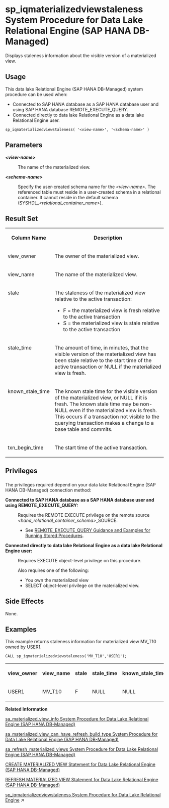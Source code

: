 <!-- loio0342f57672ee4657adbbfe5f124a9d48 -->

# sp\_iqmaterializedviewstaleness System Procedure for Data Lake Relational Engine \(SAP HANA DB-Managed\)

Displays staleness information about the visible version of a materialized view.



<a name="loio0342f57672ee4657adbbfe5f124a9d48__section_gz5_gcf_pzb"/>

## Usage

This data lake Relational Engine \(SAP HANA DB-Managed\) system procedure can be used when:

-   Connected to SAP HANA database as a SAP HANA database user and using SAP HANA database REMOTE\_EXECUTE\_QUERY.
-   Connected directly to data lake Relational Engine as a data lake Relational Engine user.



```
sp_iqmaterializedviewstaleness( '<view-name>', '<schema-name>' )
```



<a name="loio0342f57672ee4657adbbfe5f124a9d48__section_mys_vc2_qrb"/>

## Parameters


<dl>
<dt><b>

*<view-name\>*

</b></dt>
<dd>

The name of the materialized view.



</dd><dt><b>

*<schema-name\>* 

</b></dt>
<dd>

Specify the user-created schema name for the *<view-name\>*. The referenced table must reside in a user-created schema in a relational container. It cannot reside in the default schema \(SYSHDL\_*<relational\_container\_name\>*\).



</dd>
</dl>



<a name="loio0342f57672ee4657adbbfe5f124a9d48__section_wfg_wc2_qrb"/>

## Result Set


<table>
<tr>
<th valign="top">

Column Name

</th>
<th valign="top">

Description

</th>
</tr>
<tr>
<td valign="top">

view\_owner

</td>
<td valign="top">

The owner of the materialized view.

</td>
</tr>
<tr>
<td valign="top">

view\_name

</td>
<td valign="top">

The name of the materialized view.

</td>
</tr>
<tr>
<td valign="top">

stale

</td>
<td valign="top">

The staleness of the materialized view relative to the active transaction:

-   F = the materialized view is fresh relative to the active transaction
-   S = the materialized view is stale relative to the active transaction



</td>
</tr>
<tr>
<td valign="top">

stale\_time

</td>
<td valign="top">

The amount of time, in minutes, that the visible version of the materialized view has been stale relative to the start time of the active transaction or NULL if the materialized view is fresh.

</td>
</tr>
<tr>
<td valign="top">

known\_stale\_time

</td>
<td valign="top">

The known stale time for the visible version of the materialized view, or NULL if it is fresh. The known stale time may be non-NULL even if the materialized view is fresh. This occurs if a transaction not visible to the querying transaction makes a change to a base table and commits.

</td>
</tr>
<tr>
<td valign="top">

txn\_begin\_time

</td>
<td valign="top">

The start time of the active transaction.

</td>
</tr>
</table>



<a name="loio0342f57672ee4657adbbfe5f124a9d48__section_iwv_rv1_1yb"/>

## Privileges



### 

The privileges required depend on your data lake Relational Engine \(SAP HANA DB-Managed\) connection method:


<dl>
<dt><b>

Connected to SAP HANA database as a SAP HANA database user and using REMOTE\_EXECUTE\_QUERY:

</b></dt>
<dd>

Requires the REMOTE EXECUTE privilege on the remote source *<hana\_relational\_container\_schema\>*\_SOURCE.

-   See [REMOTE\_EXECUTE\_QUERY Guidance and Examples for Running Stored Procedures](remote-execute-query-guidance-and-examples-for-running-stored-procedures-3e7f86d.md).




</dd><dt><b>

Connected directly to data lake Relational Engine as a data lake Relational Engine user:

</b></dt>
<dd>

Requires EXECUTE object-level privilege on this procedure.

Also requires one of the following:

-   You own the materialized view
-   SELECT object-level privilege on the materialized view.



</dd>
</dl>



<a name="loio0342f57672ee4657adbbfe5f124a9d48__section_qgk_yc2_qrb"/>

## Side Effects

None.



<a name="loio0342f57672ee4657adbbfe5f124a9d48__section_mbl_pyd_xsb"/>

## Examples

This example returns staleness information for materialized view MV\_T10 owned by USER1.

```
CALL sp_iqmaterializedviewstaleness('MV_T10','USER1');
```


<table>
<tr>
<th valign="top">

view\_owner

</th>
<th valign="top">

view\_name

</th>
<th valign="top">

stale

</th>
<th valign="top">

stale\_time

</th>
<th valign="top">

known\_stale\_time

</th>
<th valign="top">

txn\_begin\_time

</th>
</tr>
<tr>
<td valign="top">

USER1

</td>
<td valign="top">

MV\_T10

</td>
<td valign="top">

F

</td>
<td valign="top">

NULL

</td>
<td valign="top">

NULL

</td>
<td valign="top">

24:44.0

</td>
</tr>
</table>

**Related Information**  


[sa\_materialized\_view\_info System Procedure for Data Lake Relational Engine \(SAP HANA DB-Managed\)](sa-materialized-view-info-system-procedure-for-data-lake-relational-engine-sap-hana-db-ma-7897509.md "Returns information about the specified materialized views.")

[sa\_materialized\_view\_can\_have\_refresh\_build\_type System Procedure for Data Lake Relational Engine \(SAP HANA DB-Managed\)](sa-materialized-view-can-have-refresh-build-type-system-procedure-for-data-lake-relationa-46d9772.md "Checks whether the materialized view supports the specified refresh and build type properties.")

[sa\_refresh\_materialized\_views System Procedure for Data Lake Relational Engine \(SAP HANA DB-Managed\)](sa-refresh-materialized-views-system-procedure-for-data-lake-relational-engine-sap-hana-d-3b20ca4.md "Initializes all materialized views that are in an uninitialized state.")

[CREATE MATERIALIZED VIEW Statement for Data Lake Relational Engine \(SAP HANA DB-Managed\)](../030-sql-statements/create-materialized-view-statement-for-data-lake-relational-engine-sap-hana-db-managed-816c0ee.md "Creates a materialized view.")

[REFRESH MATERIALIZED VIEW Statement for Data Lake Relational Engine \(SAP HANA DB-Managed\)](../030-sql-statements/refresh-materialized-view-statement-for-data-lake-relational-engine-sap-hana-db-managed-817277b.md "Initializes or refreshes the data in a materialized view by executing its query definition.")

[sp_iqmaterializedviewstaleness System Procedure for Data Lake Relational Engine](https://help.sap.com/viewer/19b3964099384f178ad08f2d348232a9/2024_3_QRC/en-US/a762f3bcb4b14014821890ed5e6a25b8.html "Displays staleness information about the visible version of a materialized view.") :arrow_upper_right:

